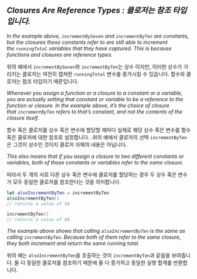 ## *Closures Are Reference Types : 클로저는 참조 타입입니다.*

*In the example above, `incrementBySeven` and `incrementByTen` are constants, but the closures these constants refer to are still able to increment the `runningTotal` variables that they have captured. This is because functions and closures are reference types.*

위의 예에서 `incrementBySeven`와 `incrementByTen`는 상수 이지만, 이러한 상수가 가리키는 클로저는 여전히 캡쳐한 `runningTotal` 변수를 증가시킬 수 있습니다. 함수와 클로저는 참조 타입이기 때문입니다.

*Whenever you assign a function or a closure to a constant or a variable, you are actually setting that constant or variable to be a reference to the function or closure. In the example above, it’s the choice of closure that `incrementByTen` refers to that’s constant, and not the contents of the closure itself.*

함수 혹은 클로저를 상수 혹은 변수에 할당할 때마다 실제로 해당 상수 혹은 변수를 함수 혹은 클로저에 대한 참조로 설정합니다. .위의 예에서 클로저의 선택 `incrementByTen`은 그것이 상수인 것이지 클로저 자체의 내용은 아닙니다.

*This also means that if you assign a closure to two different constants or variables, both of those constants or variables refer to the same closure.*

따라서 두 개의 서로 다른 상수 혹은 변수에 클로저를 할당하는 경우 두 상수 혹은 변수가 모두 동일한 클로저를 참조한다는 것을 의미합니다.

```swift
let alsoIncrementByTen = incrementByTen
alsoIncrementByTen()
// returns a value of 50

incrementByTen()
// returns a value of 60
```

*The example above shows that calling `alsoIncrementByTen` is the same as calling `incrementByTen`. Because both of them refer to the same closure, they both increment and return the same running total.*

위의 예는 `alsoIncrementByTen`을 호출하는 것이 `incrementByTen`과 같음을 보여줍니다. 둘 다 동일한 클로저를 참조하기 때문에 둘 다 증가하고 동일한 실행 합계를 반환합니다.


